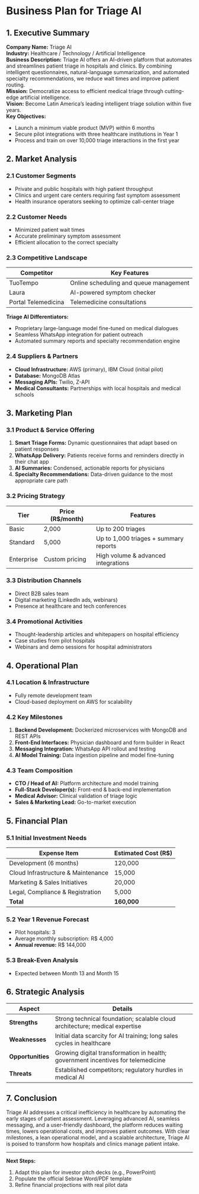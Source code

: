 # Business Plan for Triage AI

## 1. Executive Summary
**Company Name:** Triage AI  
**Industry:** Healthcare / Technology / Artificial Intelligence  
**Business Description:** Triage AI offers an AI-driven platform that automates and streamlines patient triage in hospitals and clinics. By combining intelligent questionnaires, natural-language summarization, and automated specialty recommendations, we reduce wait times and improve patient routing.  
**Mission:** Democratize access to efficient medical triage through cutting-edge artificial intelligence.  
**Vision:** Become Latin America’s leading intelligent triage solution within five years.  
**Key Objectives:**
- Launch a minimum viable product (MVP) within 6 months  
- Secure pilot integrations with three healthcare institutions in Year 1  
- Process and train on over 10,000 triage interactions in the first year  

## 2. Market Analysis

### 2.1 Customer Segments
- Private and public hospitals with high patient throughput  
- Clinics and urgent care centers requiring fast symptom assessment  
- Health insurance operators seeking to optimize call-center triage  

### 2.2 Customer Needs
- Minimized patient wait times  
- Accurate preliminary symptom assessment  
- Efficient allocation to the correct specialty  

### 2.3 Competitive Landscape
| Competitor               | Key Features                           |
|--------------------------|----------------------------------------|
| TuoTempo                 | Online scheduling and queue management |
| Laura                    | AI-powered symptom checker             |
| Portal Telemedicina      | Telemedicine consultations             |

**Triage AI Differentiators:**
- Proprietary large-language model fine-tuned on medical dialogues  
- Seamless WhatsApp integration for patient outreach  
- Automated summary reports and specialty recommendation engine  

### 2.4 Suppliers & Partners
- **Cloud Infrastructure:** AWS (primary), IBM Cloud (initial pilot)  
- **Database:** MongoDB Atlas  
- **Messaging APIs:** Twilio, Z-API  
- **Medical Consultants:** Partnerships with local hospitals and medical schools  

## 3. Marketing Plan

### 3.1 Product & Service Offering
1. **Smart Triage Forms:** Dynamic questionnaires that adapt based on patient responses  
2. **WhatsApp Delivery:** Patients receive forms and reminders directly in their chat app  
3. **AI Summaries:** Condensed, actionable reports for physicians  
4. **Specialty Recommendations:** Data-driven guidance to the most appropriate care path  

### 3.2 Pricing Strategy
| Tier       | Price (R$/month)        | Features                             |
|------------|-------------------------|--------------------------------------|
| Basic      | 2,000                   | Up to 200 triages                    |
| Standard   | 5,000                   | Up to 1,000 triages + summary reports|
| Enterprise | Custom pricing          | High volume & advanced integrations  |

### 3.3 Distribution Channels
- Direct B2B sales team  
- Digital marketing (LinkedIn ads, webinars)  
- Presence at healthcare and tech conferences  

### 3.4 Promotional Activities
- Thought-leadership articles and whitepapers on hospital efficiency  
- Case studies from pilot hospitals  
- Webinars and demo sessions for hospital administrators  

## 4. Operational Plan

### 4.1 Location & Infrastructure
- Fully remote development team  
- Cloud-based deployment on AWS for scalability  

### 4.2 Key Milestones
1. **Backend Development:** Dockerized microservices with MongoDB and REST APIs  
2. **Front-End Interfaces:** Physician dashboard and form builder in React  
3. **Messaging Integration:** WhatsApp API rollout and testing  
4. **AI Model Training:** Data ingestion pipeline and model fine-tuning  

### 4.3 Team Composition
- **CTO / Head of AI:** Platform architecture and model training  
- **Full-Stack Developer(s):** Front-end & back-end implementation  
- **Medical Advisor:** Clinical validation of triage logic  
- **Sales & Marketing Lead:** Go-to-market execution  

## 5. Financial Plan

### 5.1 Initial Investment Needs
| Expense Item                       | Estimated Cost (R$) |
|------------------------------------|---------------------|
| Development (6 months)             | 120,000             |
| Cloud Infrastructure & Maintenance | 15,000              |
| Marketing & Sales Initiatives      | 20,000              |
| Legal, Compliance & Registration   | 5,000               |
| **Total**                          | **160,000**         |

### 5.2 Year 1 Revenue Forecast
- Pilot hospitals: 3  
- Average monthly subscription: R$ 4,000  
- **Annual revenue:** R$ 144,000  

### 5.3 Break-Even Analysis
- Expected between Month 13 and Month 15  

## 6. Strategic Analysis
| Aspect         | Details                                                                 |
|----------------|-------------------------------------------------------------------------|
| **Strengths**    | Strong technical foundation; scalable cloud architecture; medical expertise   |
| **Weaknesses**   | Initial data scarcity for AI training; long sales cycles in healthcare       |
| **Opportunities**| Growing digital transformation in health; government incentives for telemedicine |
| **Threats**      | Established competitors; regulatory hurdles in medical AI                 |

## 7. Conclusion
Triage AI addresses a critical inefficiency in healthcare by automating the early stages of patient assessment. Leveraging advanced AI, seamless messaging, and a user-friendly dashboard, the platform reduces waiting times, lowers operational costs, and improves patient outcomes. With clear milestones, a lean operational model, and a scalable architecture, Triage AI is poised to transform how hospitals and clinics manage patient intake.

---

**Next Steps:**
1. Adapt this plan for investor pitch decks (e.g., PowerPoint)  
2. Populate the official Sebrae Word/PDF template  
3. Refine financial projections with real pilot data  
